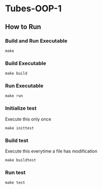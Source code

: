 # Tubes-OOP-1


## How to Run
### Build and Run Executable
```
make
```
### Build Executable
```
make build
```
### Run Executable
```
make run
```
### Initialize test
Execute this only once
```
make inittest
```
### Build test
Execute this everytime a file has modification
```
make buildtest
```
### Run test
```
make test
```